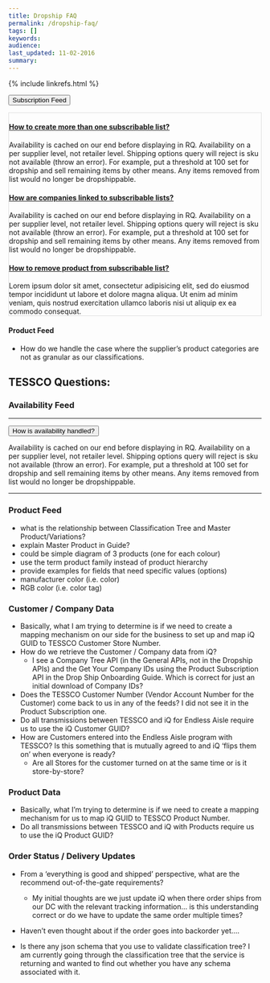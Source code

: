 ```yaml
---
title: Dropship FAQ
permalink: /dropship-faq/
tags: []
keywords: 
audience: 
last_updated: 11-02-2016
summary: 
---
```

{% include linkrefs.html %}


<button type="button" class="btn btn-info" data-toggle="collapse" data-target="#sub-btn" >Subscription Feed</button>

<div id="sub-btn" class="collapse" style="border: 1px solid #ddd;">

<div class="panel-group" id="accordion">
<div class="panel panel-default">
  <div class="panel-heading">
    <h4 class="panel-title">
      <a data-toggle="collapse" data-parent="#accordion" href="#acc1">How to create more than one subscribable list?</a>
    </h4>
  </div>
  <div id="acc1" class="panel-collapse collapse in">
    <div class="panel-body">Availability is cached on our end before displaying in RQ. Availability on a per supplier level, not retailer level. Shipping options query will reject is sku not available (throw an error). For example, put a threshold at 100 set for dropship and sell remaining items by other means. Any items removed from list would no longer be dropshippable.</div>
  </div>
</div>
<div class="panel panel-default">
  <div class="panel-heading">
    <h4 class="panel-title">
      <a data-toggle="collapse" data-parent="#accordion" href="#acc2">How are companies linked to subscribable lists?</a>
    </h4>
  </div>
  <div id="acc2" class="panel-collapse collapse">
    <div class="panel-body">Availability is cached on our end before displaying in RQ. Availability on a per supplier level, not retailer level. Shipping options query will reject is sku not available (throw an error). For example, put a threshold at 100 set for dropship and sell remaining items by other means. Any items removed from list would no longer be dropshippable.</div>
  </div>
</div>
<div class="panel panel-default">
  <div class="panel-heading">
    <h4 class="panel-title">
      <a data-toggle="collapse" data-parent="#accordion" href="#acc3">How to remove product from subscribable list?</a>
    </h4>
  </div>
  <div id="acc3" class="panel-collapse collapse">
    <div class="panel-body">Lorem ipsum dolor sit amet, consectetur adipisicing elit,
    sed do eiusmod tempor incididunt ut labore et dolore magna aliqua. Ut enim ad minim veniam,
    quis nostrud exercitation ullamco laboris nisi ut aliquip ex ea commodo consequat.</div>
  </div>
</div>
</div> 

</div>


<!--
## Option B:

<button type="button" class="btn btn-info" data-toggle="collapse" data-target="#sub-items" >Subscription Feed</button>

<div id="sub-items" class="collapse" style="border: 1px solid #ddd;">

<button type="button" class="btn btn-info" data-toggle="collapse" data-target="#sub1">How to create more than one subscribable list?</button>

<div id="sub1" class="collapse">Availability is cached on our end before displaying in RQ. Availability on a per supplier level, not retailer level. Shipping options query will reject is sku not available (throw an error). For example, put a threshold at 100 set for dropship and sell remaining items by other means. Any items removed from list would no longer be dropshippable.
</div>



<button type="button" class="btn btn-info" data-toggle="collapse" data-target="#sub2">How are companies linked to subscribable lists?</button>

<div id="sub2" class="collapse">Availability is cached on our end before displaying in RQ. Availability on a per supplier level, not retailer level. Shipping options query will reject is sku not available (throw an error). For example, put a threshold at 100 set for dropship and sell remaining items by other means. Any items removed from list would no longer be dropshippable.
</div>



<button type="button" class="btn btn-info" data-toggle="collapse" data-target="#sub3">How to remove product from subscribable list?</button>

<div id="sub3" class="collapse">Availability is cached on our end before displaying in RQ. Availability on a per supplier level, not retailer level. Shipping options query will reject is sku not available (throw an error). For example, put a threshold at 100 set for dropship and sell remaining items by other means. Any items removed from list would no longer be dropshippable.
</div>



</div>


<button type="button" class="btn btn-info" data-toggle="collapse" data-target="#ava-items" >Availability Feed</button>

<div id="ava-items" class="collapse" style="border: 1px solid #ddd;">

<button type="button" class="btn btn-info" data-toggle="collapse" data-target="#ava1">Is supplier availability on a global level or per retail?</button>

<div id="ava1" class="collapse">Availability is cached on our end before displaying in RQ. Availability on a per supplier level, not retailer level. Shipping options query will reject is sku not available (throw an error). For example, put a threshold at 100 set for dropship and sell remaining items by other means. Any items removed from list would no longer be dropshippable.
</div>


</div>
        
-->


#### Product Feed

* How do we handle the case where the supplier’s product categories are not as granular as our classifications.
        
## TESSCO Questions:

### Availability Feed

<hr>

<button type="button" class="btn btn-info" data-toggle="collapse" data-target="#av1">How is availability handled?</button>

<div id="av1" class="collapse">
    Availability is cached on our end before displaying in RQ. Availability on a per supplier level, not retailer level. Shipping options query will reject is sku not available (throw an error). For example, put a threshold at 100 set for dropship and sell remaining items by other means. Any items removed from list would no longer be dropshippable.
</div>
 
<hr>

### Product Feed

* what is the relationship between Classification Tree and Master Product/Variations?
* explain Master Product in Guide?
* could be simple diagram of 3 products (one for each colour)
* use the term product family instead of product hierarchy
* provide examples for fields that need specific values (options)
* manufacturer color (i.e. color)
* RGB color (i.e. color tag)

 
### Customer / Company Data

* Basically, what I am trying to determine is if we need to create a mapping mechanism on our side for the business to set up and map iQ GUID to TESSCO Customer Store Number.
* How do we retrieve the Customer / Company data from iQ?
    * I see a Company Tree API (in the General APIs, not in the Dropship APIs) and the Get Your Company IDs using the Product Subscription API in the Drop Ship Onboarding Guide. Which is correct for just an initial download of Company IDs?
* Does the TESSCO Customer Number (Vendor Account Number for the Customer) come back to us in any of the feeds? I did not see it in the Product Subscription one.
* Do all transmissions between TESSCO and iQ for Endless Aisle require us to use the iQ Customer GUID?
* How are Customers entered into the Endless Aisle program with TESSCO? Is this something that is mutually agreed to and iQ ‘flips them on’ when everyone is ready?
    * Are all Stores for the customer turned on at the same time or is it store-by-store?
 
### Product Data

* Basically, what I’m trying to determine is if we need to create a mapping mechanism for us to map iQ GUID to TESSCO Product Number.
* Do all transmissions between TESSCO and iQ with Products require us to use the iQ Product GUID?


### Order Status / Delivery Updates

* From a ‘everything is good and shipped’ perspective, what are the recommend out-of-the-gate requirements?
    * My initial thoughts are we just update iQ when there order ships from our DC with the relevant tracking information… is this understanding correct or do we have to update the same order multiple times?
* Haven’t even thought about if the order goes into backorder yet…. 

* Is there any json schema that you use to validate classification tree? I am currently going through the classification tree that the service is returning and wanted to find out whether you have any schema associated with it.
